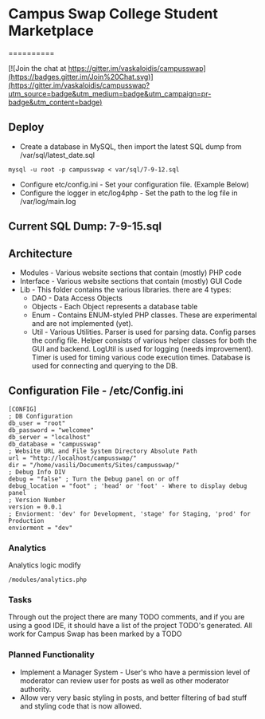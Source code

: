 # Campus Swap College Student Marketplace
==========

[![Join the chat at https://gitter.im/vaskaloidis/campusswap](https://badges.gitter.im/Join%20Chat.svg)](https://gitter.im/vaskaloidis/campusswap?utm_source=badge&utm_medium=badge&utm_campaign=pr-badge&utm_content=badge)

## Deploy
* Create a database in MySQL, then import the latest SQL dump from /var/sql/latest_date.sql
```
mysql -u root -p campusswap < var/sql/7-9-12.sql
```
* Configure etc/config.ini - Set your configuration file. (Example Below)
* Configure the logger in etc/log4php - Set the path to the log file in /var/log/main.log

## Current SQL Dump: 7-9-15.sql

## Architecture
* Modules - Various website sections that contain (mostly) PHP code
* Interface - Various website sections that contain (mostly) GUI Code
* Lib - This folder contains the various libraries. there are 4 types: 
  * DAO - Data Access Objects
  * Objects - Each Object represents a database table
  * Enum - Contains ENUM-styled PHP classes. These are experimental and are not implemented (yet).
  * Util - Various Utilities. Parser is used for parsing data. Config parses the config file. Helper consists of various helper classes for both the GUI and backend. LogUtil is used for logging (needs improvement). Timer is used for timing various code execution times. Database is used for connecting and querying to the DB.

## Configuration File - /etc/Config.ini
```
[CONFIG]
; DB Configuration
db_user = "root"
db_password = "welcomee"
db_server = "localhost"
db_database = "campusswap"
; Website URL and File System Directory Absolute Path
url = "http://localhost/campusswap/"
dir = "/home/vasili/Documents/Sites/campusswap/"
; Debug Info DIV
debug = "false" ; Turn the Debug panel on or off
debug_location = "foot" ; 'head' or 'foot' - Where to display debug panel
; Version Number
version = 0.0.1
; Enviorment: 'dev' for Development, 'stage' for Staging, 'prod' for Production
enviorment = "dev"
```

### Analytics
Analytics logic modify 
```
/modules/analytics.php
```

### Tasks

Through out the project there are many TODO comments, and if you are using a good IDE, it should have a list of the project TODO's generated.
All work for Campus Swap has been marked by a TODO

### Planned Functionality
* Implement a Manager System - User's who have a permission level of moderator can review user for posts as well as other moderator authority.
* Allow very very basic styling in posts, and better filtering of bad stuff and styling code that is now allowed.


